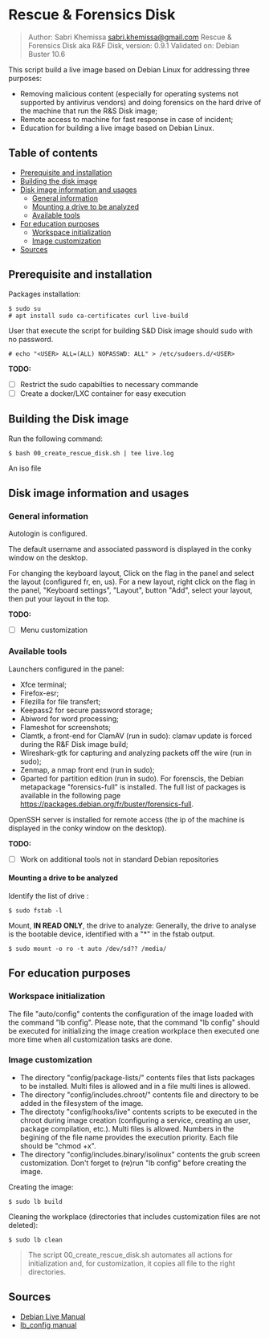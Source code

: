# Rescue & Forensics Disk
>Author: Sabri Khemissa sabri.khemissa@gmail.com
Rescue & Forensics Disk aka R&F Disk, version: 0.9.1
Validated on: Debian Buster 10.6

This script build a live image based on Debian Linux for addressing three purposes:
- Removing malicious content (especially for operating systems not supported by antivirus vendors) and doing forensics on the hard drive of the machine that run the R&S Disk image;
- Remote access to machine for fast response in case of incident;
- Education for building a live image based on Debian Linux.

## Table of contents

* [Prerequisite and installation](#prerequisite-and-installation)
* [Building the disk image](#building-the-disk-image)
* [Disk image information and usages](#disk-image-information-and-usages)
  * [General information](#general-information)
  * [Mounting a drive to be analyzed](#mounting-a-drive-to-be-analyzed)
  * [Available tools](#available-tools)
* [For education purposes](#for-education-purposes)
  * [Workspace initialization](#workspace-initialization)
  * [Image customization](#image-customization)
* [Sources](#sources)

## Prerequisite and installation
Packages installation:
```
$ sudo su
# apt install sudo ca-certificates curl live-build
```
User that execute the script for building S&D Disk image should sudo with no password.
 ```
 # echo "<USER> ALL=(ALL) NOPASSWD: ALL" > /etc/sudoers.d/<USER>
```
 **TODO:**
 - [ ] Restrict the sudo capabilties to necessary commande
 - [ ] Create a docker/LXC container for easy execution

## Building the Disk image

Run the following command:
```
$ bash 00_create_rescue_disk.sh | tee live.log
```
An iso file
## Disk image information and usages

### General information
Autologin is configured.

The default username and associated password is displayed in the conky window on the desktop.

For changing the keyboard layout,
Click on the flag in the panel and select the layout (configured fr, en, us).
For a new layout, right click on the flag in the panel, "Keyboard settings", "Layout", button "Add", select your layout, then put your layout in the top.

 **TODO:**
 - [ ] Menu customization 

### Available tools
Launchers configured in the panel:
- Xfce terminal;
- Firefox-esr;
- Filezilla for file transfert;
- Keepass2 for secure password storage;
- Abiword for word processing;
- Flameshot for screenshots;
- Clamtk, a front-end for ClamAV (run in sudo): clamav update is forced during the R&F Disk image build;
- Wireshark-gtk for capturing and analyzing packets off the wire (run in sudo);
- Zenmap, a nmap front end (run in sudo);
- Gparted for partition edition (run in sudo).
For forenscis, the Debian metapackage "forensics-full" is installed. The full list of packages is available in the following page https://packages.debian.org/fr/buster/forensics-full.

OpenSSH server is installed for remote access (the ip of the machine is displayed in the conky window on the desktop).

 **TODO:**
 - [ ] Work on additional tools not in standard Debian repositories

#### Mounting a drive to be analyzed
Identify the list of drive :
 ```
 $ sudo fstab -l
```
Mount, **IN READ ONLY**, the drive to analyze:
Generally, the drive to analyse is the bootable device, identified with a "*" in the fstab output.
 ```
 $ sudo mount -o ro -t auto /dev/sd?? /media/
```
## For education purposes
### Workspace initialization
The file "auto/config" contents the configuration of the image loaded with the command "lb config". Please note, that the command "lb config" should be executed for initializing the image creation workplace then executed one more time when all customization tasks are done.

### Image customization
- The directory "config/package-lists/" contents files that lists packages to be installed. Multi files is allowed and in a file multi lines is allowed.
- The directory "config/includes.chroot/" contents file and directory to be added in the filesystem of the image.
- The directoty "config/hooks/live" contents scripts to be executed in the chroot during image creation (configuring a service, creating an user, package compilation, etc.). Multi files is allowed. Numbers in the begining of the file name provides the execution priority. Each file should be "chmod +x".
- The directory "config/includes.binary/isolinux" contents the grub screen customization.
Don't forget to (re)run "lb config" before creating the image.

Creating the image:
 ```
 $ sudo lb build
```
Cleaning the workplace (directories that includes customization files are not deleted):
 ```
 $ sudo lb clean
```

> The script 00_create_rescue_disk.sh automates all actions for initialization and, for customization, it copies all file to the right directories.

## Sources
- [Debian Live Manual](https://live-team.pages.debian.net/live-manual/html/live-manual/index.en.html)
- [lb_config manual](https://manpages.debian.org/buster/live-build/lb_config.1.en.html)
